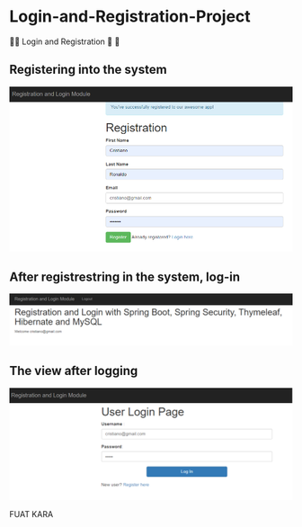 # Login-and-Registration-Project

:fallen_leaf::leaves: Login and Registration :leaves: :fallen_leaf:


## Registering into the system

![alt text](./src/main/resources/templates/register.png)


## After registrestring in the system, log-in

![alt text](./src/main/resources/templates/LoggedIn.png)

## The view after logging

![alt text](./src/main/resources/templates/login.png)


FUAT KARA
